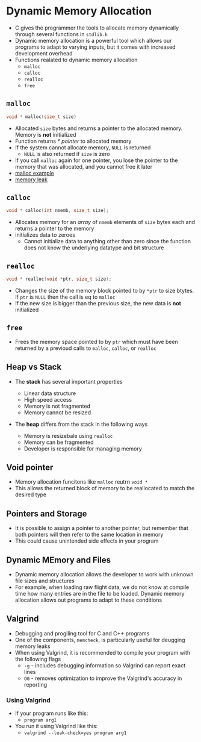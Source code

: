# Dynamic Memory Allocation

- C gives the programmer the tools to allocate memory dynamically through several functions in `stdlib.h`
- Dynamic memory allocation is a powerful tool which allows our programs to adapt to varying inputs, but it comes with increased development overhead
- Functions realated to dynamic memory allocation
  - `malloc`
  - `calloc`
  - `realloc`
  - `free`

## `malloc`

```c++
void * malloc(size_t size)
```

- Allocated `size` bytes and returns a pointer to the allocated memory. Memory is __not__ initialized
- Function returns _* pointer_ to allocated memory
- If the system cannot allocate memory, `NULL` is returned
  - `NULL` is also returned if `size` is zero
- If you call `malloc` again for one pointer, you lose the pointer to the memory that was allocated, and you cannot free it later
- [malloc example](malloc_example.c)
- [memory leak](memory_leak.c)

## `calloc`

```c++
void * calloc(int nmemb, size_t size);
```

- Allocates memory for an _array_ of `nmemb` elements of `size` bytes each and returns a pointer to the memory
- initializes data to zeroes
  - Cannot initialize data to anything other than zero since the function does not know the underlying datatype and bit structure

## `realloc`

```c++
void * realloc(void *ptr, size_t size);
```

- Changes the size of the memory block pointed to by `*ptr` to size btytes. If `ptr` is `NULL`  then the call is eq to `malloc`
- If the new size is bigger than the previous size, the new data is __not__ initialized

## `free`

- Frees the memory space pointed to by `ptr` which must have been returned by a previoud calls to `malloc`, `calloc`, or `realloc`

## Heap vs Stack

- The __stack__ has several important properties
  - Linear data structure
  - High speed access
  - Memory is not fragmented
  - Memory cannot be resized

- The __heap__ differs from the stack in the following ways
  - Memory is resizebale using `realloc`
  - Memory can be fragmented
  - Developer is responsible for managing memory

## Void pointer

- Memory allocation funcitons like `malloc` reutrn `void *`
- This allows the returned block of memory to be reallocated to match the desired type

## Pointers and Storage

- It is possible to assign a pointer to another pointer, but remember that both pointers will then refer to the same location in memory
- This could cause unintended side effects in your program

## Dynamic MEmory and Files

- Dynamic memory allocation allows the developer to work with unknown file sizes and structures
- For example, when loading raw flight data, we do not know at compile time how many entries are in the file to be loaded. Dynamic memory allocation allows out programs to adapt to these conditions

## Valgrind

- Debugging and progiling tool for C and C++ programs
- One of the components, `memcheck`, is particularly useful for deugging memory leaks
- When using Valgrind, it is recommended to compile your program with the following flags
  - `-g` - includes debugging information so Valgrind can report exact lines
  - `O0` - removes optimization to improve the Valgrind's accuracy in reporting

### Using Valgrind
 
- If your program runs like this:
    - `program arg1`
- You run it using Valgrind like this:
    - `valgrind --leak-check=yes program arg1`
